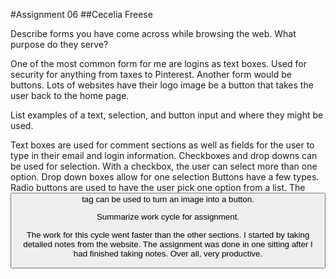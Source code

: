#Assignment 06
##Cecelia Freese

Describe forms you have come across while browsing the web. What purpose do they serve?

One of the most common form for me are logins as text boxes. Used for security for anything from taxes to Pinterest. Another form would be buttons. Lots of websites have their logo image be a button that takes the user back to the home page.

List examples of a text, selection, and button input and where they might be used.

Text boxes are used for comment sections as well as fields for the user to type in their email and login information. Checkboxes and drop downs can be used for selection. With a checkbox, the user can select more than one option. Drop down boxes allow for one selection Buttons have a few types. Radio buttons are used to have the user pick one option from a list. The <button> tag can be used to turn an image into a button.

Summarize work cycle for assignment.

The work for this cycle went faster than the other sections. I started by taking detailed notes from the website. The assignment was done in one sitting after I had finished taking notes. Over all, very productive.
